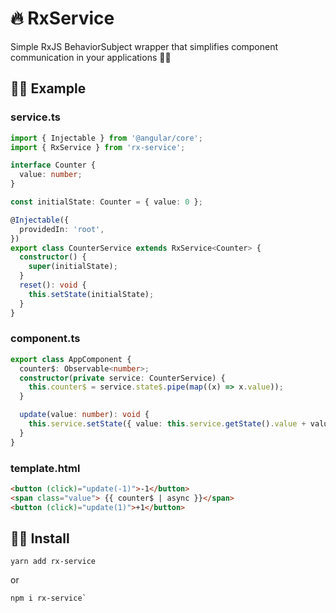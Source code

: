 # 🔥 RxService

Simple RxJS BehaviorSubject wrapper that simplifies component communication in your applications 🐱‍🚀

## 👨‍💻 Example

### service.ts
```  typescript
import { Injectable } from '@angular/core';
import { RxService } from 'rx-service';

interface Counter {
  value: number;
}

const initialState: Counter = { value: 0 };

@Injectable({
  providedIn: 'root',
})
export class CounterService extends RxService<Counter> {
  constructor() {
    super(initialState);
  }
  reset(): void {
    this.setState(initialState);
  }
}
```
### component.ts
```  typescript
export class AppComponent {
  counter$: Observable<number>;
  constructor(private service: CounterService) {
    this.counter$ = service.state$.pipe(map((x) => x.value));
  }

  update(value: number): void {
    this.service.setState({ value: this.service.getState().value + value });
  }
}
```
### template.html
``` html
<button (click)="update(-1)">-1</button>
<span class="value"> {{ counter$ | async }}</span>
<button (click)="update(1)">+1</button>
```
## 🧞‍♂️ Install  
```
yarn add rx-service
```
or
```
npm i rx-service`
```
